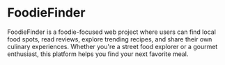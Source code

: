 # FoodieFinder
FoodieFinder is a foodie-focused web project where users can find local food spots, read reviews, explore trending recipes, and share their own culinary experiences. Whether you're a street food explorer or a gourmet enthusiast, this platform helps you find your next favorite meal.
